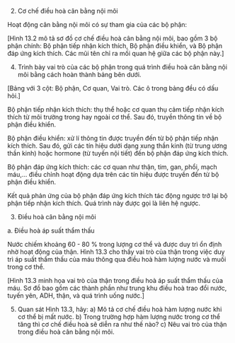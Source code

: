 2. Cơ chế điều hoà cân bằng nội môi

Hoạt động cân bằng nội môi có sự tham gia của các bộ phận:

[Hình 13.2 mô tả sơ đồ cơ chế điều hoà cân bằng nội môi, bao gồm 3 bộ phận chính: Bộ phận tiếp nhận kích thích, Bộ phận điều khiển, và Bộ phận đáp ứng kích thích. Các mũi tên chỉ ra mối quan hệ giữa các bộ phận này.]

4. Trình bày vai trò của các bộ phận trong quá trình điều hoà cân bằng nội môi bằng cách hoàn thành bảng bên dưới.

[Bảng với 3 cột: Bộ phận, Cơ quan, Vai trò. Các ô trong bảng đều có dấu hỏi.]

Bộ phận tiếp nhận kích thích: thụ thể hoặc cơ quan thụ cảm tiếp nhận kích thích từ môi trường trong hay ngoài cơ thể. Sau đó, truyền thông tin về bộ phận điều khiển.

Bộ phận điều khiển: xử lí thông tin được truyền đến từ bộ phận tiếp nhận kích thích. Sau đó, gửi các tín hiệu dưới dạng xung thần kinh (từ trung ương thần kinh) hoặc hormone (từ tuyến nội tiết) đến bộ phận đáp ứng kích thích.

Bộ phận đáp ứng kích thích: các cơ quan như thận, tim, gan, phổi, mạch máu,... điều chỉnh hoạt động dựa trên các tín hiệu được truyền đến từ bộ phận điều khiển.

Kết quả phản ứng của bộ phận đáp ứng kích thích tác động ngược trở lại bộ phận tiếp nhận kích thích. Quá trình này được gọi là liên hệ ngược.

3. Điều hoà cân bằng nội môi

a. Điều hoà áp suất thẩm thấu

Nước chiếm khoảng 60 - 80 % trong lượng cơ thể và được duy trì ổn định nhờ hoạt động của thận. Hình 13.3 cho thấy vai trò của thận trong việc duy trì áp suất thẩm thấu của máu thông qua điều hoà hàm lượng nước và muối trong cơ thể.

[Hình 13.3 minh họa vai trò của thận trong điều hoà áp suất thẩm thấu của máu. Sơ đồ bao gồm các thành phần như trung khu điều hoà trao đổi nước, tuyến yên, ADH, thận, và quá trình uống nước.]

5. Quan sát Hình 13.3, hãy:
a) Mô tả cơ chế điều hoà hàm lượng nước khi cơ thể bị mất nước.
b) Trong trường hợp hàm lượng nước trong cơ thể tăng thì cơ chế điều hoà sẽ diễn ra như thế nào?
c) Nêu vai trò của thận trong điều hoà cân bằng nội môi.